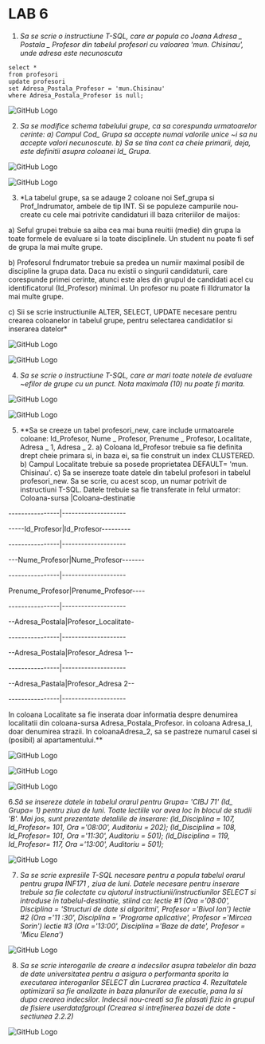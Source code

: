 # LAB 6


1. _Sa se scrie o instructiune T-SQL, care ar popula co Joana Adresa _ Postala _ Profesor din tabelul profesori cu valoarea 'mun. Chisinau', unde adresa este necunoscuta_
 
 ```
select *
from profesori
update profesori
set Adresa_Postala_Profesor = 'mun.Chisinau'
where Adresa_Postala_Profesor is null;
  ```

![GitHub Logo](https://github.com/MaryMN/BDC/blob/master/lab6/photo/1.PNG)



2. *Sa se modifice schema tabelului grupe, ca sa corespunda urmatoarelor cerinte: a) Campul Cod_ Grupa sa accepte numai valorile unice ~i sa nu accepte valori necunoscute. b) Sa se tina cont ca cheie primarii, deja, este definitii asupra coloanei Id_ Grupa.*

![GitHub Logo](https://github.com/MaryMN/BDC/blob/master/lab6/photo/2.PNG)

![GitHub Logo](https://github.com/MaryMN/BDC/blob/master/lab6/photo/2.1.PNG)



3. *La tabelul grupe, sa se adauge 2 coloane noi Sef_grupa si Prof_Indrumator, ambele de tip INT. Si se populeze campurile nou-create cu cele mai potrivite candidaturi ill baza criteriilor de maijos: 

a) Seful grupei trebuie sa aiba cea mai buna reuitii (medie) din grupa la toate formele de evaluare si la toate disciplinele. Un student nu poate fi sef de grupa la mai multe grupe. 

b) Profesorul fndrumator trebuie sa predea un numiir maximal posibil de discipline la grupa data. Daca nu existii o singurii candidaturii, care corespunde primei cerinte, atunci este ales din grupul de candidati acel cu identificatorul (Id_Profesor) minimal. Un profesor nu poate fi illdrumator la mai multe grupe. 

c) Sii se scrie instructiunile ALTER, SELECT, UPDATE necesare pentru crearea coloanelor in tabelul grupe, pentru selectarea candidatilor si inserarea datelor*


![GitHub Logo](https://github.com/MaryMN/BDC/blob/master/lab6/photo/3.PNG)

![GitHub Logo](https://github.com/MaryMN/BDC/blob/master/lab6/photo/3.1.PNG)




4. *Sa se scrie o instructiune T-SQL, care ar mari toate notele de evaluare ~efilor de grupe cu un punct. Nota maximala (10) nu poate fi marita.*

![GitHub Logo](https://github.com/MaryMN/BDC/blob/master/lab6/photo/4.PNG)

![GitHub Logo](https://github.com/MaryMN/BDC/blob/master/lab6/photo/4.1.PNG)


5. **Sa se creeze un tabel profesori_new, care include urmatoarele coloane: Id_Profesor,
Nume _ Profesor, Prenume _ Profesor, Localitate, Adresa _ 1, Adresa _ 2.
a) Coloana Id_Profesor trebuie sa fie definita drept cheie primara si, in baza ei, sa fie
construit un index CLUSTERED.
b) Campul Localitate trebuie sa posede proprietatea DEFAULT= 'mun. Chisinau'.
c) Sa se insereze toate datele din tabelul profesori in tabelul profesori_new. Sa se scrie, cu
acest scop, un numar potrivit de instructiuni T-SQL. Datele trebuie sa fie transferate in
felul urmator:
Coloana-sursa   |Coloana-destinatie

----------------|--------------------

-----Id_Profesor|Id_Profesor---------

----------------|--------------------

---Nume_Profesor|Nume_Profesor-------

----------------|--------------------

Prenume_Profesor|Prenume_Profesor----

----------------|--------------------

--Adresa_Postala|Profesor_Localitate-

----------------|--------------------

--Adresa_Postala|Profesor_Adresa 1--

----------------|--------------------

--Adresa_Pastala|Profesor_Adresa 2--

----------------|--------------------

In coloana Localitate sa fie inserata doar informatia despre denumirea localitatii din
coloana-sursa Adresa_Postala_Profesor. in coloana Adresa_l, doar denumirea strazii. In
coloanaAdresa_2, sa se pastreze numarul casei si (posibil) al apartamentului.**

![GitHub Logo](https://github.com/MaryMN/BDC/blob/master/lab6/photo/5.PNG)

![GitHub Logo](https://github.com/MaryMN/BDC/blob/master/lab6/photo/5.1.PNG)

![GitHub Logo](https://github.com/MaryMN/BDC/blob/master/lab6/photo/5.2.PNG)


6.*Să se insereze datele in tabelul orarul pentru Grupa= 'CIBJ 71' (Id_ Grupa= 1) pentru ziua de luni. 
Toate lectiile vor avea loc în blocul de studii 'B'. Mai jos, sunt prezentate detaliile de inserare:
(ld_Disciplina = 107, Id_Profesor= 101, Ora ='08:00', Auditoriu = 202);
(Id_Disciplina = 108, Id_Profesor= 101, Ora ='11:30', Auditoriu = 501);
(ld_Disciplina = 119, Id_Profesor= 117, Ora ='13:00', Auditoriu = 501);*

![GitHub Logo](https://github.com/MaryMN/BDC/blob/master/lab6/photo/6.PNG)


7. *Sa se scrie expresiile T-SQL necesare pentru a popula tabelul orarul pentru grupa INF171 , ziua de luni. 
Datele necesare pentru inserare trebuie sa fie colectate cu ajutorul instructiunii/instructiunilor SELECT si 
introduse in tabelul-destinatie, stiind ca: 
lectie #1 (Ora ='08:00', Disciplina = 'Structuri de date si algoritmi', Profesor ='Bivol Ion')
lectie #2 (Ora ='11 :30', Disciplina = 'Programe aplicative', Profesor ='Mircea Sorin')
lectie #3 (Ora ='13:00', Disciplina ='Baze de date', Profesor = 'Micu Elena')*

![GitHub Logo](https://github.com/MaryMN/BDC/blob/master/lab6/photo/7.PNG)


8. *Sa se scrie interogarile de creare a indecsilor asupra tabelelor din baza de date universitatea pentru a asigura 
o performanta sporita la executarea interogarilor SELECT din Lucrarea practica 4. 
Rezultatele optimizarii sa fie analizate in baza planurilor de executie, pana la si dupa crearea indecsilor. 
Indecsii nou-creati sa fie plasati fizic in grupul de fisiere userdatafgroupl 
(Crearea si intrefinerea bazei de date - sectiunea 2.2.2)*

![GitHub Logo](https://github.com/MaryMN/BDC/blob/master/lab6/photo/8.PNG)
